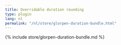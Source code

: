 ```yaml
---
title: Overridable duration rounding
type: plugin
lang: nl
permalink: "/nl/store/glorpen-duration-bundle.html"
---
```


{% include store/glorpen-duration-bundle.md %}
